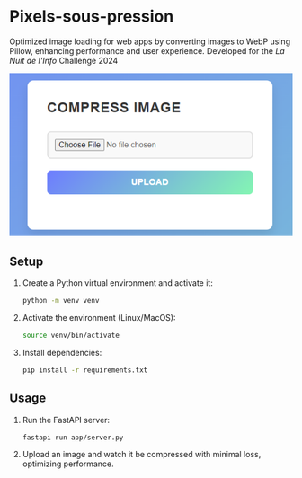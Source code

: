 # Pixels-sous-pression  
Optimized image loading for web apps by converting images to WebP using Pillow, enhancing performance and user experience. Developed for the *La Nuit de l'Info* Challenge 2024

![screenshot](images/overview.png)

## Setup
1. Create a Python virtual environment and activate it:

   ```bash
   python -m venv venv
   ```

2. Activate the environment (Linux/MacOS):

   ```bash
   source venv/bin/activate
   ```

3. Install dependencies:

   ```bash
   pip install -r requirements.txt
   ```

## Usage
1. Run the FastAPI server:

   ```bash
   fastapi run app/server.py
   ```

2. Upload an image and watch it be compressed with minimal loss, optimizing performance.